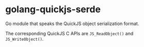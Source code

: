 golang-quickjs-serde
====================

Go module that speaks the QuickJS object serialization format.

The corresponding QuickJS C APIs are `JS_ReadObject()` and `JS_WriteObject()`.
